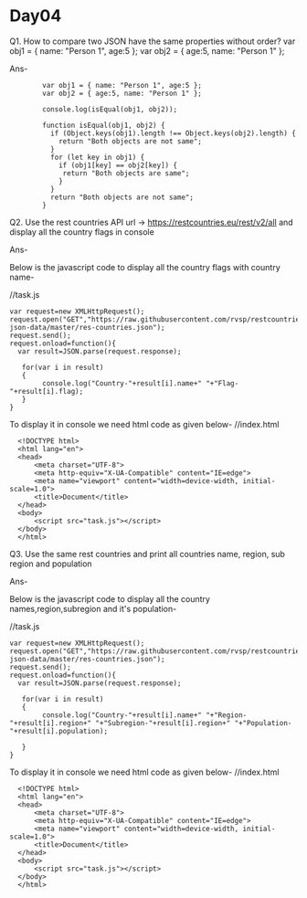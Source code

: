 # Day04

Q1. How to compare two JSON have the same properties without order?
var obj1 = { name: "Person 1", age:5 };
var obj2 = { age:5, name: "Person 1" };

Ans-

            var obj1 = { name: "Person 1", age:5 };
            var obj2 = { age:5, name: "Person 1" };

            console.log(isEqual(obj1, obj2));

            function isEqual(obj1, obj2) {
              if (Object.keys(obj1).length !== Object.keys(obj2).length) {
                return "Both objects are not same";
              }
              for (let key in obj1) {
                if (obj1[key] == obj2[key]) {
                 return "Both objects are same";
                }
              }
              return "Both objects are not same";
            }
            
            
Q2. Use the rest countries API url -> https://restcountries.eu/rest/v2/all and display all the country flags in console

Ans-

Below is the javascript code to display all the country flags with country name-

//task.js

    var request=new XMLHttpRequest();
    request.open("GET","https://raw.githubusercontent.com/rvsp/restcountries-json-data/master/res-countries.json");
    request.send();
    request.onload=function(){
      var result=JSON.parse(request.response); 

       for(var i in result)
       {
            console.log("Country-"+result[i].name+" "+"Flag-"+result[i].flag);
       }
    }

To display it in console we need html code as given below-
//index.html

      <!DOCTYPE html>
      <html lang="en">
      <head>
          <meta charset="UTF-8">
          <meta http-equiv="X-UA-Compatible" content="IE=edge">
          <meta name="viewport" content="width=device-width, initial-scale=1.0">
          <title>Document</title>
      </head>
      <body>
          <script src="task.js"></script>
      </body>
      </html>


Q3. Use the same rest countries and print all countries name, region, sub region and population

Ans-

Below is the javascript code to display all the country names,region,subregion and it's population-

//task.js

    var request=new XMLHttpRequest();
    request.open("GET","https://raw.githubusercontent.com/rvsp/restcountries-json-data/master/res-countries.json");
    request.send();
    request.onload=function(){
      var result=JSON.parse(request.response); 

       for(var i in result)
       {
            console.log("Country-"+result[i].name+" "+"Region- "+result[i].region+" "+"Subregion-"+result[i].region+" "+"Population- "+result[i].population);

       }
    }

To display it in console we need html code as given below-
//index.html

      <!DOCTYPE html>
      <html lang="en">
      <head>
          <meta charset="UTF-8">
          <meta http-equiv="X-UA-Compatible" content="IE=edge">
          <meta name="viewport" content="width=device-width, initial-scale=1.0">
          <title>Document</title>
      </head>
      <body>
          <script src="task.js"></script>
      </body>
      </html>


